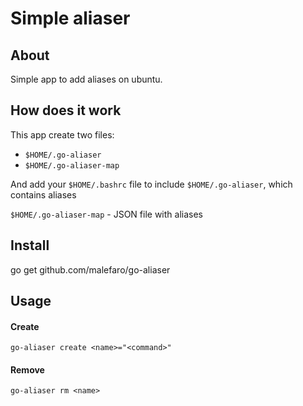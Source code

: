 # Simple aliaser 

## About 

Simple app to add aliases on ubuntu. 

## How does it work

This app create two files: 

* `$HOME/.go-aliaser`
* `$HOME/.go-aliaser-map`


And add your `$HOME/.bashrc` file to include `$HOME/.go-aliaser`, which contains aliases

`$HOME/.go-aliaser-map` - JSON file with aliases

## Install

go get github.com/malefaro/go-aliaser

## Usage

#### Create

`go-aliaser create <name>="<command>"`

#### Remove 

`go-aliaser rm <name>`
